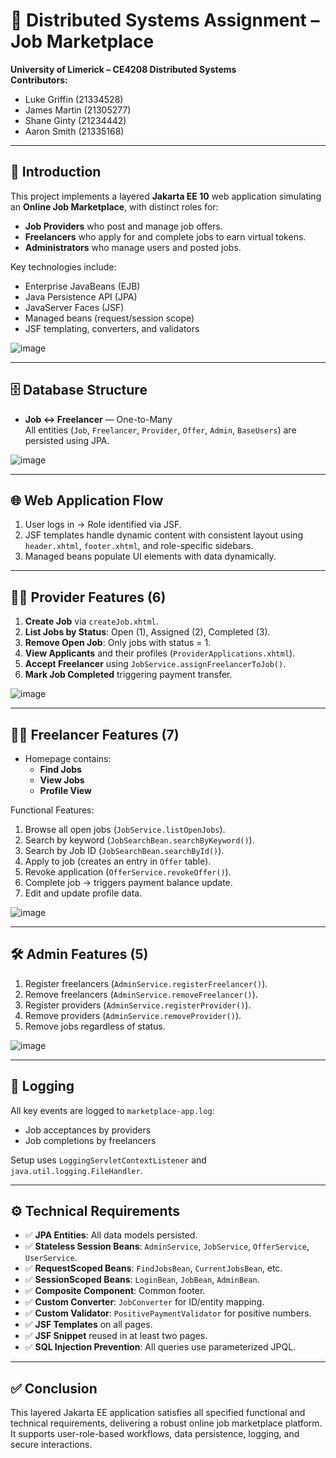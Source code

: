 # 🧰 Distributed Systems Assignment – Job Marketplace

**University of Limerick – CE4208 Distributed Systems**  
**Contributors:**  
- Luke Griffin (21334528)  
- James Martin (21305277)  
- Shane Ginty (21234442)  
- Aaron Smith (21335168)  

---

## 📖 Introduction

This project implements a layered **Jakarta EE 10** web application simulating an **Online Job Marketplace**, with distinct roles for:

- **Job Providers** who post and manage job offers.
- **Freelancers** who apply for and complete jobs to earn virtual tokens.
- **Administrators** who manage users and posted jobs.

Key technologies include:
- Enterprise JavaBeans (EJB)
- Java Persistence API (JPA)
- JavaServer Faces (JSF)
- Managed beans (request/session scope)
- JSF templating, converters, and validators

![image](https://github.com/user-attachments/assets/52b868ad-ca19-4536-8f84-bb482809bb55)

---

## 🗄️ Database Structure

- **Job ↔ Freelancer** — One-to-Many  
All entities (`Job`, `Freelancer`, `Provider`, `Offer`, `Admin`, `BaseUsers`) are persisted using JPA.

![image](https://github.com/user-attachments/assets/85b6c61d-466a-4d0f-b924-ee810f2ccee1)

---

## 🌐 Web Application Flow

1. User logs in → Role identified via JSF.
2. JSF templates handle dynamic content with consistent layout using `header.xhtml`, `footer.xhtml`, and role-specific sidebars.
3. Managed beans populate UI elements with data dynamically.

---

## 🧑‍💼 Provider Features (6)

1. **Create Job** via `createJob.xhtml`.
2. **List Jobs by Status**: Open (1), Assigned (2), Completed (3).
3. **Remove Open Job**: Only jobs with status = 1.
4. **View Applicants** and their profiles (`ProviderApplications.xhtml`).
5. **Accept Freelancer** using `JobService.assignFreelancerToJob()`.
6. **Mark Job Completed** triggering payment transfer.

![image](https://github.com/user-attachments/assets/2e5ab6a6-f76a-4438-baa0-123cc0c55bb4)

---

## 🧑‍🔧 Freelancer Features (7)

- Homepage contains:
  - **Find Jobs**
  - **View Jobs**
  - **Profile View**

Functional Features:
1. Browse all open jobs (`JobService.listOpenJobs`).
2. Search by keyword (`JobSearchBean.searchByKeyword()`).
3. Search by Job ID (`JobSearchBean.searchById()`).
4. Apply to job (creates an entry in `Offer` table).
5. Revoke application (`OfferService.revokeOffer()`).
6. Complete job → triggers payment balance update.
7. Edit and update profile data.

![image](https://github.com/user-attachments/assets/b24c8d9c-6cf0-4eb2-964a-593a296763b9)

---

## 🛠️ Admin Features (5)

1. Register freelancers (`AdminService.registerFreelancer()`).
2. Remove freelancers (`AdminService.removeFreelancer()`).
3. Register providers (`AdminService.registerProvider()`).
4. Remove providers (`AdminService.removeProvider()`).
5. Remove jobs regardless of status.

![image](https://github.com/user-attachments/assets/b2cb11ab-c865-438a-b99d-a88ce1e87bd4)

---

## 📑 Logging

All key events are logged to `marketplace-app.log`:
- Job acceptances by providers
- Job completions by freelancers

Setup uses `LoggingServletContextListener` and `java.util.logging.FileHandler`.

---

## ⚙️ Technical Requirements

- ✅ **JPA Entities**: All data models persisted.
- ✅ **Stateless Session Beans**: `AdminService`, `JobService`, `OfferService`, `UserService`.
- ✅ **RequestScoped Beans**: `FindJobsBean`, `CurrentJobsBean`, etc.
- ✅ **SessionScoped Beans**: `LoginBean`, `JobBean`, `AdminBean`.
- ✅ **Composite Component**: Common footer.
- ✅ **Custom Converter**: `JobConverter` for ID/entity mapping.
- ✅ **Custom Validator**: `PositivePaymentValidator` for positive numbers.
- ✅ **JSF Templates** on all pages.
- ✅ **JSF Snippet** reused in at least two pages.
- ✅ **SQL Injection Prevention**: All queries use parameterized JPQL.

---

## ✅ Conclusion

This layered Jakarta EE application satisfies all specified functional and technical requirements, delivering a robust online job marketplace platform. It supports user-role-based workflows, data persistence, logging, and secure interactions.
